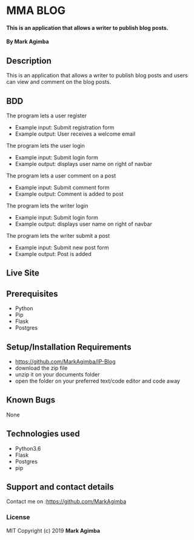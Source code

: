 # MMA BLOG
#### This is an application that allows a writer to publish blog posts.
#### By **Mark Agimba**
## Description
This is an application that allows a writer to publish blog posts and users can view and comment on the blog posts.
## BDD
The program lets a user register
* Example input: Submit registration form
* Example output: User receives a welcome email

The program lets the user login
* Example input: Submit login form
* Example output: displays user name on right of navbar

The program lets a user comment on a post
* Example input: Submit comment form
* Example output: Comment is added to post

The program lets the writer login
* Example input: Submit login form
* Example output: displays user name on right of navbar

The program lets the writer submit a post
* Example input: Submit new post form
* Example output: Post is added

## Live Site

## Prerequisites
* Python
* Pip
* Flask
* Postgres

## Setup/Installation Requirements
* https://github.com/MarkAgimba/IP-Blog
* download the zip file
* unzip it on your documents folder
* open the folder on your preferred text/code editor and code away
## Known Bugs
None
## Technologies used
* Python3.6
* Flask
* Postgres
* pip
## Support and contact details
Contact me on :https://github.com/MarkAgimba

### License
MIT
Copyright (c) 2019 **Mark Agimba**
